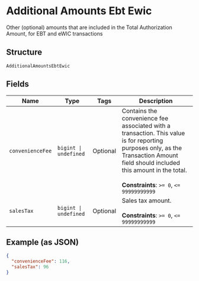 
# Additional Amounts Ebt Ewic

Other (optional) amounts that are included in the Total Authorization Amount, for EBT and eWIC transactions

## Structure

`AdditionalAmountsEbtEwic`

## Fields

| Name | Type | Tags | Description |
|  --- | --- | --- | --- |
| `convenienceFee` | `bigint \| undefined` | Optional | Contains the convenience fee associated with a transaction. This value is for reporting purposes only, as the Transaction Amount field should included this amount in the total.<br><br>**Constraints**: `>= 0`, `<= 99999999999` |
| `salesTax` | `bigint \| undefined` | Optional | Sales tax amount.<br><br>**Constraints**: `>= 0`, `<= 99999999999` |

## Example (as JSON)

```json
{
  "convenienceFee": 116,
  "salesTax": 96
}
```

